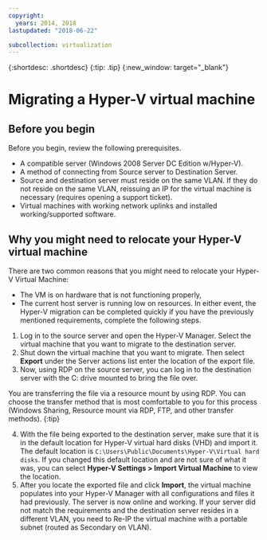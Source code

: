 ```yaml
---
copyright:
  years: 2014, 2018
lastupdated: "2018-06-22"

subcollection: virtualization
---
```

{:shortdesc: .shortdesc}
{:tip: .tip}
{:new_window: target="_blank"}

# Migrating a Hyper-V virtual machine

## Before you begin
Before you begin, review the following prerequisites. 

* A compatible server (Windows 2008 Server DC Edition w/Hyper-V).
* A method of connecting from Source server to Destination Server.
* Source and destination server must reside on the same VLAN. If they do not reside on the same VLAN, reissuing an IP for the virtual machine is necessary (requires opening a support ticket).
* Virtual machines with working network uplinks and installed working/supported software.

## Why you might need to relocate your Hyper-V virtual machine
There are two common reasons that you might need to relocate your Hyper-V Virtual Machine:
* The VM is on hardware that is not functioning properly, 
* The current host server is running low on resources.
In either event, the Hyper-V migration can be completed quickly if you have the previously mentioned requirements, complete the following steps.

1. Log in to the source server and open the Hyper-V Manager. Select the virtual machine that you want to migrate to the destination server. 
2. Shut down the virtual machine that you want to migrate. Then select **Export** under the Server actions list enter the location of the export file.
3. Now, using RDP on the source server, you can log in to the destination server with the C: drive mounted to bring the file over.

You are transferring the file via a resource mount by using RDP. You can choose the transfer method that is most comfortable to you for this process (Windows Sharing, Resource mount via RDP, FTP, and other transfer methods).
{:tip}

4. With the file being exported to the destination server, make sure that it is in the default location for Hyper-V virtual hard disks (VHD) and import it. The default location is `C:\Users\Public\Documents\Hyper-V\Virtual hard disks`. If you changed this default location and are not sure of what it was, you can select **Hyper-V Settings > Import Virtual Machine** to view the location.
5. After you locate the exported file and click **Import**, the virtual machine populates into your Hyper-V Manager with all configurations and files it had previously. The server is now online and working. If your server did not match the requirements and the destination server resides in a different VLAN, you need to Re-IP the virtual machine with a portable subnet (routed as Secondary on VLAN).


